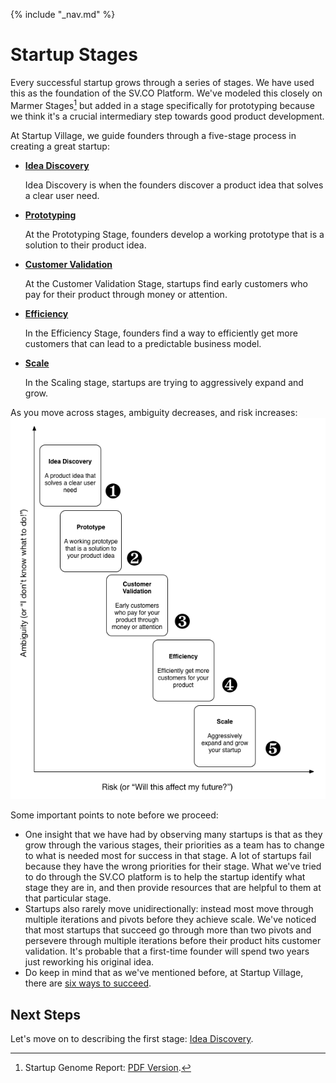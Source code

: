 {% include "_nav.md" %}

# Startup Stages

Every successful startup grows through a series of stages. We have used this as the foundation of the SV.CO Platform. We've modeled this closely on Marmer Stages[^1] but added in a stage specifically for prototyping because we think it's a crucial intermediary step towards good product development.

At Startup Village, we guide founders through a five-stage process in creating a great startup:

* [**Idea Discovery**](stages/5.1-idea-discovery.md)

  Idea Discovery is when the founders discover a product idea that solves a clear user need.
* [**Prototyping**](stages/5.2-prototyping.md)

  At the Prototyping Stage, founders develop a working prototype that is a solution to their product idea.
* [**Customer Validation**](stages/5.3-customer-validation.md)

  At the Customer Validation Stage, startups find early customers who pay for their product through money or attention.
* [**Efficiency**](stages/5.4-efficiency.md)

  In the Efficiency Stage, founders find a way to efficiently get more customers that can lead to a predictable business model.
* [**Scale**](stages/5.5-scale.md)

  In the Scaling stage, startups are trying to aggressively expand and grow.


As you move across stages, ambiguity decreases, and risk increases:
![Illustration of Risk and Ambiguity across Stages](images/stages1.png)

Some important points to note before we proceed:

* One insight that we have had by observing many startups is that as they grow through the various stages, their priorities as a team has to change to what is needed most for success in that stage. A lot of startups fail because they have the wrong priorities for their stage.  What we've tried to do through the SV.CO platform is to help the startup identify what stage they are in, and then provide resources that are helpful to them at that particular stage.
* Startups also rarely move unidirectionally: instead most move through multiple iterations and pivots before they achieve scale. We've noticed that most startups that succeed go through more than two pivots and persevere through multiple iterations before their product hits customer validation. It's probable that a first-time founder will spend two years just reworking his original idea.
* Do keep in mind that as we've mentioned before, at Startup Village, there are [six ways to succeed](introduction.md).

## Next Steps
Let's move on to describing the first stage: [Idea Discovery](stages/5.1-idea-discovery.md).


[^1]: Startup Genome Report: [PDF Version](https://s3.amazonaws.com/startupcompass-public/StartupGenomeReport1_Why_Startups_Succeed_v2.pdf).
